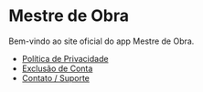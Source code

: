 
<html lang="pt-BR">
<head>
  <meta charset="UTF-8">
  <title>Mestre de Obra - App</title>
</head>
<body>
  <h1>Mestre de Obra</h1>
  <p>Bem-vindo ao site oficial do app Mestre de Obra.</p>
  <ul>
    <li><a href="privacy-policy.html">Política de Privacidade</a></li>
    <li><a href="delete-account.html">Exclusão de Conta</a></li>
    <li><a href="contact.html">Contato / Suporte</a></li>
  </ul>
</body>
</html>

